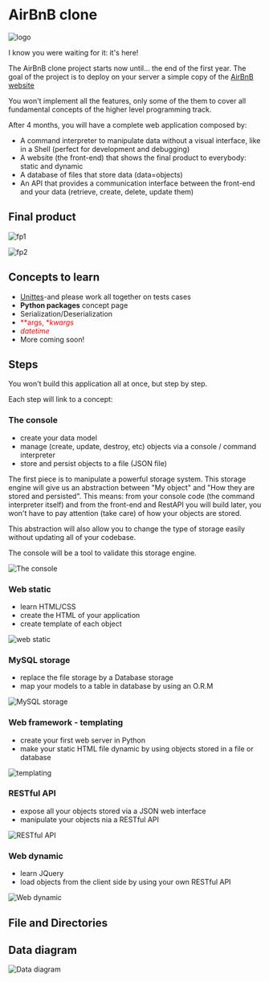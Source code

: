# AirBnB clone

![logo](https://github.com/joshua-akuna/AirBnB_clone_v2/blob/main/web_flask/images/logp.png)

I know you were waiting for it: it's here!

The AirBnB clone project starts now until... the end of the first year. The goal of the project is to deploy on your server a simple copy of the [AirBnB website](https://www.airbnb.com/)

You won't implement all the features, only some of the them to cover all fundamental concepts of the higher level programming track.

After 4 months, you will have a complete web application composed by:

* A command interpreter to manipulate data without a visual interface, like in a Shell (perfect for development and debugging)
* A website (the front-end) that shows the final product to everybody: static and dynamic
* A database of files that store data (data=objects)
* An API that provides a communication interface between the front-end and your data (retrieve, create, delete, update them)

## Final product

![fp1](https://github.com/joshua-akuna/AirBnB_clone_v2/blob/main/web_flask/images/final_prod1.png)

![fp2](https://github.com/joshua-akuna/AirBnB_clone_v2/blob/main/web_flask/images/final_prod2.png)

## Concepts to learn

* [Unittes](https://docs.python.org/3.4/library/unittest.html#module-unittest)-and please work all together on tests cases
* **Python packages** concept page
* Serialization/Deserialization
* <span style="color:red">**args, **kwargs*</span>
* <span style="color:red">*datetime*</span>
* More coming soon!

## Steps

You won't build this application all at once, but step by step.

Each step will link to a concept:

### The console

* create your data model
* manage (create, update, destroy, etc) objects via a console / command interpreter
* store and persist objects to a file (JSON file)

The first piece is to manipulate a powerful storage system. This storage engine will give us an abstraction between "My object" and "How they are stored and persisted". This means: from your console code (the command interpreter itself) and from the front-end and RestAPI you will build later, you won't have to pay attention (take care) of how your objects are stored.

This abstraction will also allow you to change the type of storage easily without updating all of your codebase.

The console will be a tool to validate this storage engine.

![The console](https://github.com/joshua-akuna/AirBnB_clone_v2/blob/main/web_flask/images/console.png)

### Web static
* learn HTML/CSS
* create the HTML of your application
* create template of each object

![web static](https://github.com/joshua-akuna/AirBnB_clone_v2/blob/main/web_flask/images/static.png)

### MySQL storage
* replace the file storage by a Database storage
* map your models to a table in database by using an O.R.M

![MySQL storage](https://github.com/joshua-akuna/AirBnB_clone_v2/blob/main/web_flask/images/storage.png)


### Web framework - templating
* create your first web server in Python
* make your static HTML file dynamic by using objects stored in a file or database

![templating](https://github.com/joshua-akuna/AirBnB_clone_v2/blob/main/web_flask/images/templating.png)


### RESTful API
* expose all your objects stored via a JSON web interface
* manipulate your objects nia a RESTful API

![RESTful API](https://github.com/joshua-akuna/AirBnB_clone_v2/blob/main/web_flask/images/restful_api.png)

### Web dynamic
* learn JQuery
* load objects from the client side by using your own RESTful API

![Web dynamic](https://github.com/joshua-akuna/AirBnB_clone_v2/blob/main/web_flask/images/dynamic.png)

## File and Directories


## Data diagram

![Data diagram](https://github.com/joshua-akuna/AirBnB_clone_v2/blob/main/web_flask/images/data.jpg)
